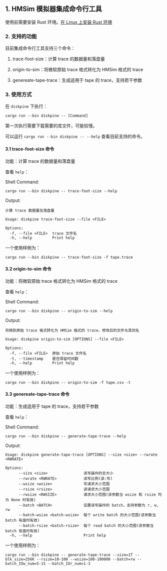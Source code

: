 ## 1. HMSim 模拟器集成命令行工具

使用前需要安装 Rust 环境。[在 Linux 上安装 Rust 环境](https://www.rust-lang.org/tools/install)

### 2. 支持的功能

目前集成命令行工具支持三个命令：

1. trace-foot-size：计算 trace 的数据量和落盘量

2. origin-to-sim：将微软原始 trace 格式转化为 HMSim 格式的 trace

3. genereate-tape-trace：生成适用于 tape 的 trace，支持若干参数

### 3. 使用方式

在 `diskpine` 下执行：

```shell
cargo run --bin diskpine -- [Command]
```

第一次执行需要下载需要的库文件，可能较慢。

可以运行 `cargo run --bin diskpine -- --help` 查看目前支持的命令。

#### 3.1 trace-foot-size 命令

功能：计算 trace 的数据量和落盘量

查看 `help`：

Shell Command:

`cargo run --bin diskpine -- trace-foot-size --help`

Output:

```shell
计算 trace 数据量及落盘量

Usage: diskpine trace-foot-size --file <FILE>

Options:
  -f, --file <FILE>  trace 文件名
  -h, --help         Print help
```

一个使用样例为：

`cargo run --bin diskpine -- trace-foot-size -f tape.trace`

#### 3.2 origin-to-sim 命令

功能：将微软原始 trace 格式转化为 HMSim 格式的 trace

查看 `help`：

Shell Command:

`cargo run --bin diskpine -- origin-to-sim --help`

Output:

```shell
将微软原始 trace 格式转化为 HMSim 格式的 trace，修改后的文件与其同名

Usage: diskpine origin-to-sim [OPTIONS] --file <FILE>

Options:
  -f, --file <FILE>  原始 trace 文件名
  -t, --timestamp    是否保留时间戳
  -h, --help         Print help
```

一个使用样例为：

`cargo run --bin diskpine -- origin-to-sim -f tape.csv -t`

#### 3.3 genereate-tape-trace 命令

功能：生成适用于 tape 的 trace，支持若干参数

查看 `help`：

Shell Command:

`cargo run --bin diskpine -- generate-tape-trace --help`

Output:

```shell
Usage: diskpine generate-tape-trace [OPTIONS] --size <size> --rwrate <RWRATE>

Options:
      --size <size>                读写操作的总大小
      --rwrate <RWRATE>            读写比例(读:写)
      --wsize <wsize>              写请求大小范围
      --rsize <rsize>              读请求大小范围
      --rwsize <RWSIZE>            请求大小范围(该参数当 wsize 和 rsize 均为 None 时有效)
      --batch <BATCH>              设置读写操作的 batch，支持参数为 r, w, rw
      --batch-wsize <batch-wsize>  每个 write batch 的大小范围(该参数当 batch 有值时有效)
      --batch-rsize <batch-rsize>  每个 read batch 的大小范围(该参数当 batch 有值时有效)
  -h, --help                       Print help
```

一个使用样例为：

`cargo run --bin diskpine -- generate-tape-trace --size=1T --blk_size=256K --rsize=10-100 --wsize=100-100000 --batch=rw --batch_IOw_num=5-15 --batch_IOr_num=1-3`

